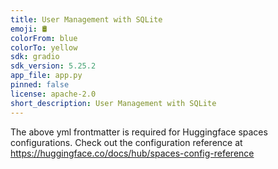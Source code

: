 ```yaml
---
title: User Management with SQLite
emoji: 🛢
colorFrom: blue
colorTo: yellow
sdk: gradio
sdk_version: 5.25.2
app_file: app.py
pinned: false
license: apache-2.0
short_description: User Management with SQLite
---
```


The above yml frontmatter is required for Huggingface spaces configurations. Check out the configuration reference at https://huggingface.co/docs/hub/spaces-config-reference